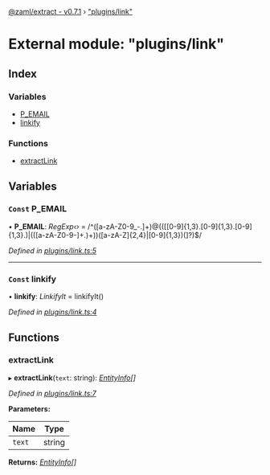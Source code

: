 [@zaml/extract - v0.7.1](../README.md) › ["plugins/link"](_plugins_link_.md)

# External module: "plugins/link"

## Index

### Variables

* [P_EMAIL](_plugins_link_.md#const-p_email)
* [linkify](_plugins_link_.md#const-linkify)

### Functions

* [extractLink](_plugins_link_.md#extractlink)

## Variables

### `Const` P_EMAIL

• **P_EMAIL**: *RegExp‹›* =  /^([a-zA-Z0-9_\-\.]+)@((\[[0-9]{1,3}\.[0-9]{1,3}\.[0-9]{1,3}\.)|(([a-zA-Z0-9\-]+\.)+))([a-zA-Z]{2,4}|[0-9]{1,3})(\]?)$/

*Defined in [plugins/link.ts:5](https://github.com/nexushubs/zaml-lang/blob/4389e8b/packages/zaml-extract/src/plugins/link.ts#L5)*

___

### `Const` linkify

• **linkify**: *LinkifyIt* =  linkifyIt()

*Defined in [plugins/link.ts:4](https://github.com/nexushubs/zaml-lang/blob/4389e8b/packages/zaml-extract/src/plugins/link.ts#L4)*

## Functions

###  extractLink

▸ **extractLink**(`text`: string): *[EntityInfo](../interfaces/_types_.entityinfo.md)[]*

*Defined in [plugins/link.ts:7](https://github.com/nexushubs/zaml-lang/blob/4389e8b/packages/zaml-extract/src/plugins/link.ts#L7)*

**Parameters:**

Name | Type |
------ | ------ |
`text` | string |

**Returns:** *[EntityInfo](../interfaces/_types_.entityinfo.md)[]*
